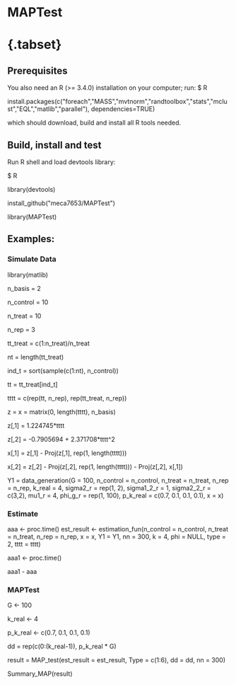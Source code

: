 # MAPTest
# {.tabset}
## Prerequisites
You also need an R (>= 3.4.0) installation on your computer; run:
$ R

install.packages(c("foreach","MASS","mvtnorm","randtoolbox","stats","mclust","EQL","matlib","parallel"), dependencies=TRUE)

which should download, build and install all R tools needed.

## Build, install and test
Run R shell and load devtools library:

$ R

library(devtools)

install_github("meca7653/MAPTest")

library(MAPTest)

## Examples:

### Simulate Data
library(matlib)

n_basis = 2

n_control = 10

n_treat   = 10

n_rep = 3

tt_treat  = c(1:n_treat)/n_treat

nt = length(tt_treat)

ind_t = sort(sample(c(1:nt), n_control))

tt = tt_treat[ind_t]

tttt = c(rep(tt, n_rep), rep(tt_treat, n_rep))

z = x = matrix(0, length(tttt), n_basis)

z[,1] = 1.224745*tttt

z[,2] = -0.7905694 + 2.371708*tttt^2

x[,1] = z[,1] - Proj(z[,1], rep(1, length(tttt)))

x[,2] = z[,2] - Proj(z[,2], rep(1, length(tttt))) - Proj(z[,2], x[,1])

Y1 = data_generation(G = 100,
                     n_control = n_control,
                     n_treat   = n_treat,
                     n_rep     = n_rep,
                     k_real = 4,
                     sigma2_r = rep(1, 2),
                     sigma1_2_r = 1,
                     sigma2_2_r = c(3,2),
                     mu1_r = 4,
                     phi_g_r = rep(1, 100),
                     p_k_real = c(0.7, 0.1, 0.1, 0.1),
                     x = x)

### Estimate

aaa <- proc.time()
est_result <- estimation_fun(n_control = n_control,
                             n_treat = n_treat,
                             n_rep = n_rep,
                             x = x,
                             Y1 = Y1,
                             nn = 300,
                             k = 4,
                             phi = NULL,
                             type = 2,
                             tttt = tttt)
                             
aaa1 <- proc.time()

aaa1 - aaa

### MAPTest
G <- 100

k_real <- 4

p_k_real <- c(0.7, 0.1, 0.1, 0.1)

dd = rep(c(0:(k_real-1)), p_k_real * G)

result = MAP_test(est_result = est_result, Type = c(1:6), dd = dd, nn = 300)

Summary_MAP(result)

